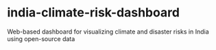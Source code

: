 # india-climate-risk-dashboard
Web-based dashboard for visualizing climate and disaster risks in India using open-source data

